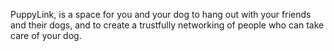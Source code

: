 PuppyLink, is a space for you and your dog to hang out with your friends and their dogs, and to create a trustfully networking of people who can take care of your dog.
